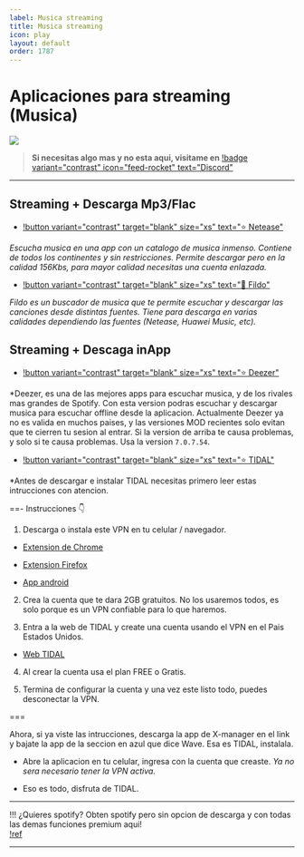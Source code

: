 ```yaml
---
label: Musica streaming
title: Musica streaming
icon: play
layout: default
order: 1787
---
```


# Aplicaciones para streaming (Musica)

![](https://i.postimg.cc/wBJYW2rT/Header-Movil.png)

> **Si necesitas algo mas y no esta aqui, visitame en** [!badge variant="contrast" icon="feed-rocket" text="Discord"](https://discord.gg/hVKeY3uEru) 

---

## Streaming + Descarga Mp3/Flac

- [!button variant="contrast" target="blank" size="xs" text="⭐  Netease"](https://drive.google.com/file/d/1Xn0kOD9LL53jLBRjAG2cMnG7Jqs17X7i/view?usp=sharing)  

*Escucha musica en una app con un catalogo de musica inmenso. Contiene de todos los continentes y sin restricciones. Permite descargar pero en la calidad 156Kbs, para mayor calidad necesitas una cuenta enlazada.*

- [!button variant="contrast" target="blank" size="xs" text="🔷  Fildo"](https://fildo.net/android/en/#downloadSection)     

*Fildo es un buscador de musica que te permite escuchar y descargar las canciones desde distintas fuentes. Tiene para descarga en varias calidades dependiendo las fuentes (Netease, Huawei Music, etc).*

## Streaming + Descaga inApp

- [!button variant="contrast" target="blank" size="xs" text="⭐  Deezer"](https://liteapks.com/deezer.html)      

*Deezer, es una de las mejores apps para escuchar musica, y de los rivales mas grandes de Spotify. Con esta version podras escuchar y descargar musica para escuchar offline desde la aplicacion.
Actualmente Deezer ya no es valida en muchos paises, y las versiones MOD recientes solo evitan que te cierren tu sesion al entrar.
Si la version de arriba te causa problemas, y solo si te causa problemas. 
Usa la version `7.0.7.54`.

- [!button variant="contrast" target="blank" size="xs" text="⭐  TIDAL"](https://www.xmanagerapp.com/)     

*Antes de descargar e instalar TIDAL necesitas primero leer estas intrucciones con atencion.

==- Instrucciones 👇    

1. Descarga o instala este VPN en tu celular / navegador.

- [Extension de Chrome](https://chrome.google.com/webstore/detail/tunnelbear-vpn/omdakjcmkglenbhjadbccaookpfjihpa)   

- [Extension Firefox](https://addons.mozilla.org/en-US/firefox/addon/tunnelbear-vpn-firefox/)

- [App android](https://play.google.com/store/apps/details?id=com.tunnelbear.android&hl=en&gl=US)     

2. Crea la cuenta que te dara 2GB gratuitos. No los usaremos todos, es solo porque es un VPN confiable para lo que haremos.

3. Entra a la web de TIDAL y create una cuenta usando el VPN en el Pais Estados Unidos.

- [Web TIDAL](https://tidal.com/try-now)

4. Al crear la cuenta usa el plan FREE o Gratis.

5. Termina de configurar la cuenta y una vez este listo todo, puedes desconectar la VPN.

===

Ahora, si ya viste las intrucciones, descarga la app de X-manager en el link y bajate la app de la seccion en azul que dice Wave.
Esa es TIDAL, instalala.

- Abre la aplicacion en tu celular, ingresa con la cuenta que creaste. *Ya no sera necesario tener la VPN activa.*

- Eso es todo, disfruta de TIDAL.

---

!!! ¿Quieres spotify?
Obten spotify pero sin opcion de descarga y con todas las demas funciones premium aqui!     
[!ref](/tutoriales/#spotify-premium.md)

---